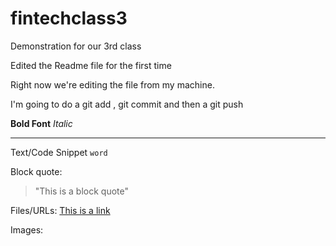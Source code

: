 # fintechclass3
Demonstration for our 3rd class



Edited the Readme file for the first time


Right now we're editing the file from my machine.

I'm going to do a git add , git commit and then a git push




**Bold Font**
*Italic*

---

Text/Code Snippet
`word`

Block quote:
> "This is a block quote" 



Files/URLs: [This is a link](http://www.google.com)


Images: ![]()
